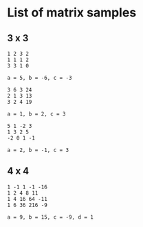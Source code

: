 # List of matrix samples

## 3 x 3

```
1 2 3 2
1 1 1 2
3 3 1 0

a = 5, b = -6, c = -3
```

```
3 6 3 24
2 1 3 13
3 2 4 19

a = 1, b = 2, c = 3
```

```
5 1 -2 3
1 3 2 5
-2 0 1 -1

a = 2, b = -1, c = 3
```

## 4 x 4
```
1 -1 1 -1 -16
1 2 4 8 11
1 4 16 64 -11
1 6 36 216 -9

a = 9, b = 15, c = -9, d = 1
```